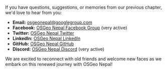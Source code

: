 If you have questions, suggestions, or memories from our previous chapter, we'd love to hear from you:

- **Email:** [osgeonepal@googlegroup.com](mailto:osgeonepal@googlegroup.com)
- **Facebook:** [OSGeo Nepal Facebook Group](https://www.facebook.com/groups/osgeonepal) (very active)
- **Twitter:** [OSGeo Nepal Twitter](https://twitter.com/osgeonepal)
- **LinkedIn:** [OSGeo Nepal LinkedIn](https://www.linkedin.com/company/osgeonepal)
- **GitHub:** [OSGeo Nepal GitHub](https://github.com/osgeonepal)
- **Discord:** [OSGeo Nepal Discord](https://discord.gg/wAYsS5gE) (very active)

We are excited to reconnect with old friends and welcome new faces as we embark on this renewed journey with OSGeo Nepal!
